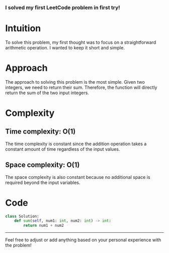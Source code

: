 ### I solved my first LeetCode problem in first try!

# Intuition
To solve this problem, my first thought was to focus on a straightforward arithmetic operation. I wanted to keep it short and simple.

# Approach
The approach to solving this problem is the most simple. Given two integers, we need to return their sum. Therefore, the function will directly return the sum of the two input integers.

# Complexity
## Time complexity: O(1)
The time complexity is constant since the addition operation takes a constant amount of time regardless of the input values.

## Space complexity: O(1)
The space complexity is also constant because no additional space is required beyond the input variables.

# Code
```python
class Solution:
    def sum(self, num1: int, num2: int) -> int:
        return num1 + num2
```

---

Feel free to adjust or add anything based on your personal experience with the problem!
